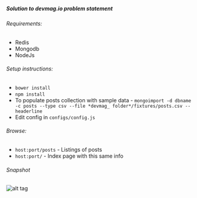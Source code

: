 ##### Solution to devmag.io problem statement

###### Requirements:
* Redis
* Mongodb
* NodeJs

###### Setup instructions:

* `bower install`
* `npm install`
* To populate posts collection with sample data - `mongoimport -d dbname -c posts --type csv --file
*devmag_ folder*/fixtures/posts.csv --headerline`
* Edit config in `configs/config.js`

###### Browse:
* `host:port/posts` - Listings of posts
* `host:port/`      - Index page with this same info


###### Snapshot

![alt tag](https://raw.github.com/jitendra-1217/devmag_/master/public/images/comment_section.png)
